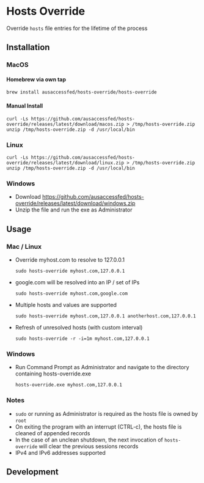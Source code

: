 # Hosts Override

Override `hosts` file entries for the lifetime of the process

## Installation

### MacOS

#### Homebrew via own tap

``` shell
brew install ausaccessfed/hosts-override/hosts-override
```

#### Manual Install

``` shell
curl -Ls https://github.com/ausaccessfed/hosts-override/releases/latest/download/macos.zip > /tmp/hosts-override.zip
unzip /tmp/hosts-override.zip -d /usr/local/bin
```

### Linux

``` shell
curl -Ls https://github.com/ausaccessfed/hosts-override/releases/latest/download/linux.zip > /tmp/hosts-override.zip
unzip /tmp/hosts-override.zip -d /usr/local/bin
```

### Windows

- Download <https://github.com/ausaccessfed/hosts-override/releases/latest/download/windows.zip>
- Unzip the file and run the exe as Administrator

## Usage

### Mac / Linux

- Override myhost.com to resolve to 127.0.0.1

  ``` shell
  sudo hosts-override myhost.com,127.0.0.1
  ```

- google.com will be resolved into an IP / set of IPs

  ``` shell
  sudo hosts-override myhost.com,google.com
  ```

- Multiple hosts and values are supported

  ``` shell
  sudo hosts-override myhost.com,127.0.0.1 anotherhost.com,127.0.0.1
  ```

- Refresh of unresolved hosts (with custom interval)

  ``` shell
  sudo hosts-override -r -i=1m myhost.com,127.0.0.1
  ```
  
### Windows

- Run Command Prompt as Administrator and navigate to the directory containing hosts-override.exe

  ``` shell
  hosts-override.exe myhost.com,127.0.0.1
  ```

### Notes

- `sudo` or running as Administrator is required as the hosts file is owned by `root`
- On exiting the program with an interrupt (CTRL-c), the hosts file is cleaned of appended records
- In the case of an unclean shutdown, the next invocation of `hosts-override` will clear the previous sessions records
- IPv4 and IPv6 addresses supported

## Development
